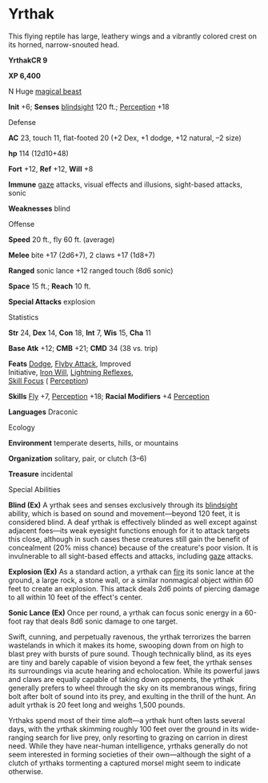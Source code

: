 # Yrthak

This flying reptile has large, leathery wings and a vibrantly colored crest on its horned, narrow-snouted head.

**YrthakCR 9**

**XP 6,400**

N Huge [magical beast](/pathfinderRPG/prd/monsters/creatureTypes.html#_magical-beast)

**Init** +6; **Senses** [blindsight](/pathfinderRPG/prd/monsters/universalMonsterRules.html#_blindsight) 120 ft.; [Perception](/pathfinderRPG/prd/additionalMonsters/../skills/perception.html#_perception) +18

Defense

**AC** 23, touch 11, flat-footed 20 (+2 Dex, +1 dodge, +12 natural, –2 size)

**hp** 114 (12d10+48)

**Fort** +12, **Ref** +12, **Will** +8

**Immune** [gaze](/pathfinderRPG/prd/monsters/universalMonsterRules.html#_gaze) attacks, visual effects and illusions, sight-based attacks, sonic

**Weaknesses** blind

Offense

**Speed** 20 ft., fly 60 ft. (average)

**Melee** bite +17 (2d6+7), 2 claws +17 (1d8+7)

**Ranged** sonic lance +12 ranged touch (8d6 sonic)

**Space** 15 ft.; **Reach** 10 ft.

**Special Attacks** explosion

Statistics

**Str** 24, **Dex** 14, **Con** 18, **Int** 7, **Wis** 15, **Cha** 11

**Base Atk** +12; **CMB** +21; **CMD** 34 (38 vs. trip)

**Feats** [Dodge](/pathfinderRPG/prd/additionalMonsters/../feats.html#_dodge), [Flyby Attack](/pathfinderRPG/prd/additionalMonsters/../monsters/monsterFeats.html#_flyby-attack), Improved   
Initiative, [Iron Will](/pathfinderRPG/prd/additionalMonsters/../feats.html#_iron-will), [Lightning Reflexes](/pathfinderRPG/prd/additionalMonsters/../feats.html#_lightning-reflexes),   
 [Skill Focus](/pathfinderRPG/prd/additionalMonsters/../feats.html#_skill-focus) ( [Perception](/pathfinderRPG/prd/additionalMonsters/../skills/perception.html#_perception))

**Skills** [Fly](/pathfinderRPG/prd/additionalMonsters/../skills/fly.html#_fly) +7, [Perception](/pathfinderRPG/prd/additionalMonsters/../skills/perception.html#_perception) +18; **Racial Modifiers** +4 [Perception](/pathfinderRPG/prd/additionalMonsters/../skills/perception.html#_perception)

**Languages** Draconic

Ecology

**Environment** temperate deserts, hills, or mountains

**Organization** solitary, pair, or clutch (3–6)

**Treasure** incidental

Special Abilities

**Blind (Ex)** A yrthak sees and senses exclusively through its [blindsight](/pathfinderRPG/prd/monsters/universalMonsterRules.html#_blindsight) ability, which is based on sound and movement—beyond 120 feet, it is considered blind. A deaf yrthak is effectively blinded as well except against adjacent foes—its weak eyesight functions enough for it to attack targets this close, although in such cases these creatures still gain the benefit of concealment (20% miss chance) because of the creature's poor vision. It is invulnerable to all sight-based effects and attacks, including [gaze](/pathfinderRPG/prd/monsters/universalMonsterRules.html#_gaze) attacks.

**Explosion (Ex)** As a standard action, a yrthak can [fire](/pathfinderRPG/prd/monsters/creatureTypes.html#_fire-subtype) its sonic lance at the ground, a large rock, a stone wall, or a similar nonmagical object within 60 feet to create an explosion. This attack deals 2d6 points of piercing damage to all within 10 feet of the effect's center.

**Sonic Lance (Ex)** Once per round, a yrthak can focus sonic energy in a 60-foot ray that deals 8d6 sonic damage to one target.

Swift, cunning, and perpetually ravenous, the yrthak terrorizes the barren wastelands in which it makes its home, swooping down from on high to blast prey with bursts of pure sound. Though technically blind, as its eyes are tiny and barely capable of vision beyond a few feet, the yrthak senses its surroundings via acute hearing and echolocation. While its powerful jaws and claws are equally capable of taking down opponents, the yrthak generally prefers to wheel through the sky on its membranous wings, firing bolt after bolt of sound into its prey, and exulting in the thrill of the hunt. An adult yrthak is 20 feet long and weighs 1,500 pounds.

Yrthaks spend most of their time aloft—a yrthak hunt often lasts several days, with the yrthak skimming roughly 100 feet over the ground in its wide-ranging search for live prey, only resorting to grazing on carrion in direst need. While they have near-human intelligence, yrthaks generally do not seem interested in forming societies of their own—although the sight of a clutch of yrthaks tormenting a captured morsel might seem to indicate otherwise.


